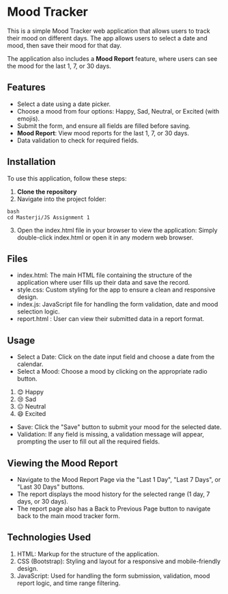 # Mood Tracker

This is a simple Mood Tracker web application that allows users to track their mood on different days. The app allows users to select a date and mood, then save their mood for that day. 

The application also includes a **Mood Report** feature, where users can see the mood for the last 1, 7, or 30 days.

## Features

- Select a date using a date picker.
- Choose a mood from four options: Happy, Sad, Neutral, or Excited (with emojis).
- Submit the form, and ensure all fields are filled before saving.
- **Mood Report**: View mood reports for the last 1, 7, or 30 days.
- Data validation to check for required fields.


## Installation

To use this application, follow these steps:

1. **Clone the repository**
2. Navigate into the project folder:
```
bash
cd Masterji/JS Assignment 1
```
3. Open the index.html file in your browser to view the application: Simply double-click index.html or open it in any modern web browser.


## Files
- index.html: The main HTML file containing the structure of the application where user fills up their data and save the record.
- style.css: Custom styling for the app to ensure a clean and responsive design.
- index.js: JavaScript file for handling the form validation, date and mood selection logic.
- report.html : User can view their submitted data in a report format.


## Usage
- Select a Date: Click on the date input field and choose a date from the calendar.
- Select a Mood: Choose a mood by clicking on the appropriate radio button.
1. 😊 Happy
2. 😢 Sad
3. 😐 Neutral
4. 😄 Excited
- Save: Click the "Save" button to submit your mood for the selected date.
- Validation: If any field is missing, a validation message will appear, prompting the user to fill out all the required fields.

## Viewing the Mood Report
- Navigate to the Mood Report Page via the "Last 1 Day", "Last 7 Days", or "Last 30 Days" buttons.
- The report displays the mood history for the selected range (1 day, 7 days, or 30 days).
- The report page also has a Back to Previous Page button to navigate back to the main mood tracker form.


## Technologies Used
1. HTML: Markup for the structure of the application.
2. CSS (Bootstrap): Styling and layout for a responsive and mobile-friendly design.
3. JavaScript: Used for handling the form submission, validation, mood report logic, and time range filtering.